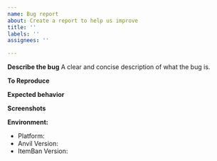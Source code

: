 ```yaml
---
name: Bug report
about: Create a report to help us improve
title: ''
labels: ''
assignees: ''

---
```


**Describe the bug**
A clear and concise description of what the bug is.

**To Reproduce**


**Expected behavior**

**Screenshots**


**Environment:**
 - Platform:
 - Anvil Version: 
 - ItemBan Version:
